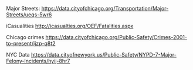 Major Streets:
https://data.cityofchicago.org/Transportation/Major-Streets/ueqs-5wr6

iCasualities
http://icasualties.org/OEF/Fatalities.aspx

Chicago crimes
https://data.cityofchicago.org/Public-Safety/Crimes-2001-to-present/ijzp-q8t2

NYC Data
https://data.cityofnewyork.us/Public-Safety/NYPD-7-Major-Felony-Incidents/hyij-8hr7